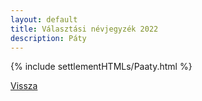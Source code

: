 ```yaml
---
layout: default
title: Választási névjegyzék 2022
description: Páty
---
```


{% include settlementHTMLs/Paaty.html %}

[Vissza](../)